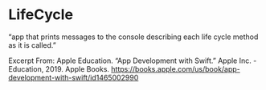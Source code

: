 # LifeCycle

“app that prints messages to the console describing each life cycle method as it is called.”

Excerpt From: Apple Education. “App Development with Swift.” Apple Inc. - Education, 2019. Apple Books. https://books.apple.com/us/book/app-development-with-swift/id1465002990
